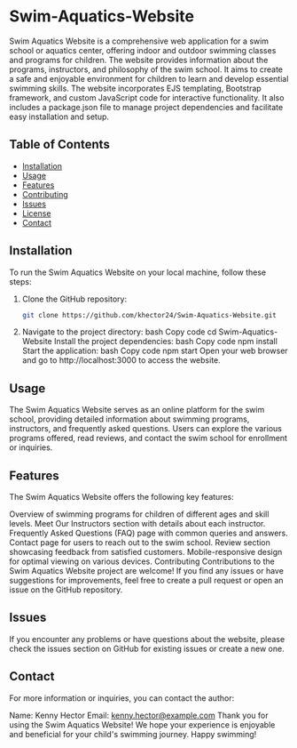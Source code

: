 # Swim-Aquatics-Website

Swim Aquatics Website is a comprehensive web application for a swim school or aquatics center, offering indoor and outdoor swimming classes and programs for children. The website provides information about the programs, instructors, and philosophy of the swim school. It aims to create a safe and enjoyable environment for children to learn and develop essential swimming skills. The website incorporates EJS templating, Bootstrap framework, and custom JavaScript code for interactive functionality. It also includes a package.json file to manage project dependencies and facilitate easy installation and setup.

## Table of Contents
- [Installation](#installation)
- [Usage](#usage)
- [Features](#features)
- [Contributing](#contributing)
- [Issues](#issues)
- [License](#license)
- [Contact](#contact)

## Installation
To run the Swim Aquatics Website on your local machine, follow these steps:

1. Clone the GitHub repository:
   ```bash
   git clone https://github.com/khector24/Swim-Aquatics-Website.git

2. Navigate to the project directory:
bash
Copy code
cd Swim-Aquatics-Website
Install the project dependencies:
bash
Copy code
npm install
Start the application:
bash
Copy code
npm start
Open your web browser and go to http://localhost:3000 to access the website.


## Usage
The Swim Aquatics Website serves as an online platform for the swim school, providing detailed information about swimming programs, instructors, and frequently asked questions. Users can explore the various programs offered, read reviews, and contact the swim school for enrollment or inquiries.

## Features
The Swim Aquatics Website offers the following key features:

Overview of swimming programs for children of different ages and skill levels.
Meet Our Instructors section with details about each instructor.
Frequently Asked Questions (FAQ) page with common queries and answers.
Contact page for users to reach out to the swim school.
Review section showcasing feedback from satisfied customers.
Mobile-responsive design for optimal viewing on various devices.
Contributing
Contributions to the Swim Aquatics Website project are welcome! If you find any issues or have suggestions for improvements, feel free to create a pull request or open an issue on the GitHub repository.

## Issues
If you encounter any problems or have questions about the website, please check the issues section on GitHub for existing issues or create a new one.

## Contact
For more information or inquiries, you can contact the author:

Name: Kenny Hector
Email: kenny.hector@example.com
Thank you for using the Swim Aquatics Website! We hope your experience is enjoyable and beneficial for your child's swimming journey. Happy swimming!